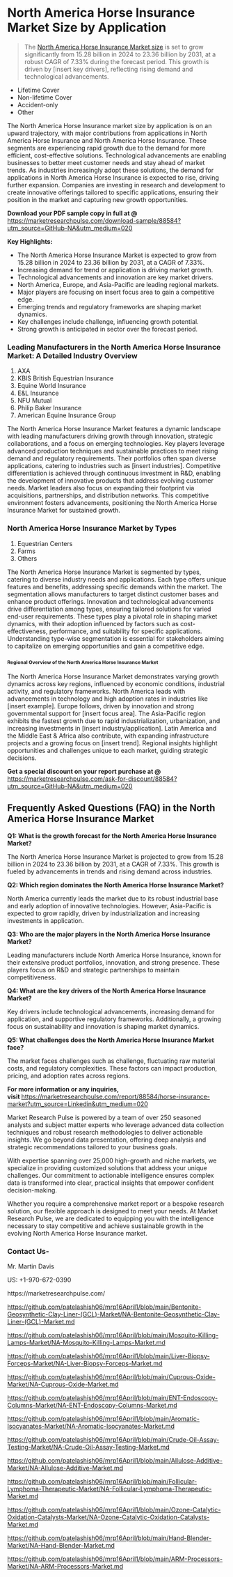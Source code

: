 <h1>North America Horse Insurance Market&nbsp;Size by Application</h1><blockquote><p>The <a href="https://marketresearchpulse.com/download-sample/88584?utm_source=GitHub-NA&amp;utm_medium=020">North America Horse Insurance Market size</a> is set to grow significantly from 15.28 billion in 2024 to 23.36 billion by 2031, at a robust CAGR of 7.33% during the forecast period. This growth is driven by [insert key drivers], reflecting rising demand and technological advancements.</p></blockquote><ul><li>Lifetime Cover <li> Non-lifetime Cover <li> Accident-only <li> Other</li></ul><p>The North America Horse Insurance market size by application is on an upward trajectory, with major contributions from applications in North America Horse Insurance and North America Horse Insurance. These segments are experiencing rapid growth due to the demand for more efficient, cost-effective solutions. Technological advancements are enabling businesses to better meet customer needs and stay ahead of market trends. As industries increasingly adopt these solutions, the demand for applications in North America Horse Insurance is expected to rise, driving further expansion. Companies are investing in research and development to create innovative offerings tailored to specific applications, ensuring their position in the market and capturing new growth opportunities.</p><p><strong>Download your PDF sample copy in full at @ </strong><a href="https://marketresearchpulse.com/download-sample/88584?utm_source=GitHub-NA&amp;utm_medium=020">https://marketresearchpulse.com/download-sample/88584?utm_source=GitHub-NA&amp;utm_medium=020</a></p><p><strong>Key Highlights: </strong></p><ul><li>The North America Horse Insurance Market is expected to grow from 15.28 billion in 2024 to 23.36 billion by 2031, at a CAGR of 7.33%.</li><li>Increasing demand for trend or application is driving market growth.</li><li>Technological advancements and innovation are key market drivers.</li><li>North America, Europe, and Asia-Pacific are leading regional markets.</li><li>Major players are focusing on insert focus area to gain a competitive edge.</li><li>Emerging trends and regulatory frameworks are shaping market dynamics.</li><li>Key challenges include challenge, influencing growth potential.</li><li>Strong growth is anticipated in sector over the forecast period.</li></ul><h3>Leading Manufacturers in the North America Horse Insurance Market: A Detailed Industry Overview</h3><ol><li>AXA</li><li>KBIS British Equestrian Insurance</li><li>Equine World Insurance</li><li>E&L Insurance</li><li>NFU Mutual</li><li>Philip Baker Insurance</li><li>American Equine Insurance Group</li></ol><div class="flex max-w-full flex-col flex-grow"><div class="min-h-8 text-message flex w-full flex-col items-end gap-2 whitespace-normal break-words [.text-message+&amp;]:mt-5" dir="auto" data-message-author-role="assistant" data-message-id="fd8432e4-4910-450d-b182-61b7bfb0a01f" data-message-model-slug="gpt-4o"><div class="flex w-full flex-col gap-1 empty:hidden first:pt-[3px]"><div class="markdown prose w-full break-words dark:prose-invert light"><p>The North America Horse Insurance Market features a dynamic landscape with leading manufacturers driving growth through innovation, strategic collaborations, and a focus on emerging technologies. Key players leverage advanced production techniques and sustainable practices to meet rising demand and regulatory requirements. Their portfolios often span diverse applications, catering to industries such as [insert industries]. Competitive differentiation is achieved through continuous investment in R&amp;D, enabling the development of innovative products that address evolving customer needs. Market leaders also focus on expanding their footprint via acquisitions, partnerships, and distribution networks. This competitive environment fosters advancements, positioning the North America Horse Insurance Market for sustained growth.</p></div></div></div></div><h3>North America Horse Insurance Market by Types</h3><ol><li>Equestrian Centers <li> Farms <li> Others</li></ol><div class="flex max-w-full flex-col flex-grow"><div class="min-h-8 text-message flex w-full flex-col items-end gap-2 whitespace-normal break-words [.text-message+&amp;]:mt-5" dir="auto" data-message-author-role="assistant" data-message-id="084470be-0bb7-4664-bddf-5156b4f41249" data-message-model-slug="gpt-4o-mini"><div class="flex w-full flex-col gap-1 empty:hidden first:pt-[3px]"><div class="markdown prose w-full break-words dark:prose-invert light"><p>The North America Horse Insurance Market is segmented by types, catering to diverse industry needs and applications. Each type offers unique features and benefits, addressing specific demands within the market. The segmentation allows manufacturers to target distinct customer bases and enhance product offerings. Innovation and technological advancements drive differentiation among types, ensuring tailored solutions for varied end-user requirements. These types play a pivotal role in shaping market dynamics, with their adoption influenced by factors such as cost-effectiveness, performance, and suitability for specific applications. Understanding type-wise segmentation is essential for stakeholders aiming to capitalize on emerging opportunities and gain a competitive edge.</p></div></div></div></div><h3><span style="font-size: 11px;">Regional Overview of the North America Horse Insurance Market</span></h3><div class="flex max-w-full flex-col flex-grow"><div class="min-h-8 text-message flex w-full flex-col items-end gap-2 whitespace-normal break-words [.text-message+&amp;]:mt-5" dir="auto" data-message-author-role="assistant" data-message-id="e9038762-ce64-4e30-91c9-9bd413514231" data-message-model-slug="gpt-4o-mini"><div class="flex w-full flex-col gap-1 empty:hidden first:pt-[3px]"><div class="markdown prose w-full break-words dark:prose-invert light"><p>The North America Horse Insurance Market demonstrates varying growth dynamics across key regions, influenced by economic conditions, industrial activity, and regulatory frameworks. North America leads with advancements in technology and high adoption rates in industries like [insert example]. Europe follows, driven by innovation and strong governmental support for [insert focus area]. The Asia-Pacific region exhibits the fastest growth due to rapid industrialization, urbanization, and increasing investments in [insert industry/application]. Latin America and the Middle East &amp; Africa also contribute, with expanding infrastructure projects and a growing focus on [insert trend]. Regional insights highlight opportunities and challenges unique to each market, guiding strategic decisions.</p></div></div></div></div><p><strong>Get a special discount on your report purchase at @ </strong><a href="https://marketresearchpulse.com/ask-for-discount/88584?utm_source=GitHub-NA&amp;utm_medium=020">https://marketresearchpulse.com/ask-for-discount/88584?utm_source=GitHub-NA&amp;utm_medium=020</a></p><h2>Frequently Asked Questions (FAQ) in the North America Horse Insurance Market</h2><p><strong>Q1: What is the growth forecast for the North America Horse Insurance Market?</strong></p><p>The North America Horse Insurance Market is projected to grow from 15.28 billion in 2024 to 23.36 billion by 2031, at a CAGR of 7.33%. This growth is fueled by advancements in trends and rising demand across industries.</p><p><strong>Q2: Which region dominates the North America Horse Insurance Market?</strong></p><p>North America currently leads the market due to its robust industrial base and early adoption of innovative technologies. However, Asia-Pacific is expected to grow rapidly, driven by industrialization and increasing investments in application.</p><p><strong>Q3: Who are the major players in the North America Horse Insurance Market?</strong></p><p>Leading manufacturers include North America Horse Insurance, known for their extensive product portfolios, innovation, and strong presence. These players focus on R&amp;D and strategic partnerships to maintain competitiveness.</p><p><strong>Q4: What are the key drivers of the North America Horse Insurance Market?</strong></p><p>Key drivers include technological advancements, increasing demand for application, and supportive regulatory frameworks. Additionally, a growing focus on sustainability and innovation is shaping market dynamics.</p><p><strong>Q5: What challenges does the North America Horse Insurance Market face?</strong></p><p>The market faces challenges such as challenge, fluctuating raw material costs, and regulatory complexities. These factors can impact production, pricing, and adoption rates across regions.</p><p><strong>For more information or any inquiries, visit&nbsp;</strong><a href="https://marketresearchpulse.com/report/88584/horse-insurance-market?utm_source=Linkedin&utm_medium=020">https://marketresearchpulse.com/report/88584/horse-insurance-market?utm_source=Linkedin&utm_medium=020</a></p><p>Market Research Pulse is powered by a team of over 250 seasoned analysts and subject matter experts who leverage advanced data collection techniques and robust research methodologies to deliver actionable insights. We go beyond data presentation, offering deep analysis and strategic recommendations tailored to your business goals.</p><p>With expertise spanning over 25,000 high-growth and niche markets, we specialize in providing customized solutions that address your unique challenges. Our commitment to actionable intelligence ensures complex data is transformed into clear, practical insights that empower confident decision-making.</p><p>Whether you require a comprehensive market report or a bespoke research solution, our flexible approach is designed to meet your needs. At Market Research Pulse, we are dedicated to equipping you with the intelligence necessary to stay competitive and achieve sustainable growth in the evolving North America Horse Insurance market.</p><h3><strong>Contact Us-</strong></h3><p>Mr. Martin Davis</p><p>US: +1-970-672-0390</p><p>https://marketresearchpulse.com/</p><p><a href="https://github.com/patelashish06/mrp16April1/blob/main/Bentonite-Geosynthetic-Clay-Liner-(GCL)-Market/NA-Bentonite-Geosynthetic-Clay-Liner-(GCL)-Market.md">https://github.com/patelashish06/mrp16April1/blob/main/Bentonite-Geosynthetic-Clay-Liner-(GCL)-Market/NA-Bentonite-Geosynthetic-Clay-Liner-(GCL)-Market.md</a></p><p><a href="https://github.com/patelashish06/mrp16April/blob/main/Mosquito-Killing-Lamps-Market/NA-Mosquito-Killing-Lamps-Market.md">https://github.com/patelashish06/mrp16April/blob/main/Mosquito-Killing-Lamps-Market/NA-Mosquito-Killing-Lamps-Market.md</a></p><p><a href="https://github.com/patelashish06/mrp16April1/blob/main/Liver-Biopsy-Forceps-Market/NA-Liver-Biopsy-Forceps-Market.md">https://github.com/patelashish06/mrp16April1/blob/main/Liver-Biopsy-Forceps-Market/NA-Liver-Biopsy-Forceps-Market.md</a></p><p><a href="https://github.com/patelashish06/mrp16April/blob/main/Cuprous-Oxide-Market/NA-Cuprous-Oxide-Market.md">https://github.com/patelashish06/mrp16April/blob/main/Cuprous-Oxide-Market/NA-Cuprous-Oxide-Market.md</a></p><p><a href="https://github.com/patelashish06/mrp16April/blob/main/ENT-Endoscopy-Columns-Market/NA-ENT-Endoscopy-Columns-Market.md">https://github.com/patelashish06/mrp16April/blob/main/ENT-Endoscopy-Columns-Market/NA-ENT-Endoscopy-Columns-Market.md</a></p><p><a href="https://github.com/patelashish06/mrp16April1/blob/main/Aromatic-Isocyanates-Market/NA-Aromatic-Isocyanates-Market.md">https://github.com/patelashish06/mrp16April1/blob/main/Aromatic-Isocyanates-Market/NA-Aromatic-Isocyanates-Market.md</a></p><p><a href="https://github.com/patelashish06/mrp16April/blob/main/Crude-Oil-Assay-Testing-Market/NA-Crude-Oil-Assay-Testing-Market.md">https://github.com/patelashish06/mrp16April/blob/main/Crude-Oil-Assay-Testing-Market/NA-Crude-Oil-Assay-Testing-Market.md</a></p><p><a href="https://github.com/patelashish06/mrp16April1/blob/main/Allulose-Additive-Market/NA-Allulose-Additive-Market.md">https://github.com/patelashish06/mrp16April1/blob/main/Allulose-Additive-Market/NA-Allulose-Additive-Market.md</a></p><p><a href="https://github.com/patelashish06/mrp16April/blob/main/Follicular-Lymphoma-Therapeutic-Market/NA-Follicular-Lymphoma-Therapeutic-Market.md">https://github.com/patelashish06/mrp16April/blob/main/Follicular-Lymphoma-Therapeutic-Market/NA-Follicular-Lymphoma-Therapeutic-Market.md</a></p><p><a href="https://github.com/patelashish06/mrp16April1/blob/main/Ozone-Catalytic-Oxidation-Catalysts-Market/NA-Ozone-Catalytic-Oxidation-Catalysts-Market.md">https://github.com/patelashish06/mrp16April1/blob/main/Ozone-Catalytic-Oxidation-Catalysts-Market/NA-Ozone-Catalytic-Oxidation-Catalysts-Market.md</a></p><p><a href="https://github.com/patelashish06/mrp16April/blob/main/Hand-Blender-Market/NA-Hand-Blender-Market.md">https://github.com/patelashish06/mrp16April/blob/main/Hand-Blender-Market/NA-Hand-Blender-Market.md</a></p><p><a href="https://github.com/patelashish06/mrp16April1/blob/main/ARM-Processors-Market/NA-ARM-Processors-Market.md">https://github.com/patelashish06/mrp16April1/blob/main/ARM-Processors-Market/NA-ARM-Processors-Market.md</a></p>